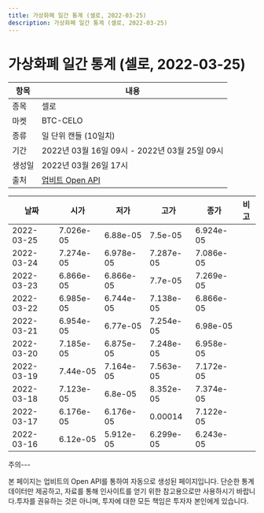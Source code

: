 ```yaml
---
title: 가상화폐 일간 통계 (셀로, 2022-03-25)
description: 가상화폐 일간 통계 (셀로, 2022-03-25)
---
```


가상화폐 일간 통계 (셀로, 2022-03-25)
===

|항목|내용|
|--|--|
|종목|셀로|
|마켓|BTC-CELO|
|종류|일 단위 캔들 (10일치)|
|기간|2022년 03월 16일 09시 - 2022년 03월 25일 09시|
|생성일|2022년 03월 26일 17시|
|출처|[업비트 Open API](https://docs.upbit.com)|


|날짜|시가|저가|고가|종가|비고|
|--|--|--|--|--|--|
|2022-03-25|7.026e-05|6.88e-05|7.5e-05|6.924e-05|    |
|2022-03-24|7.274e-05|6.978e-05|7.287e-05|7.086e-05|    |
|2022-03-23|6.866e-05|6.866e-05|7.7e-05|7.269e-05|    |
|2022-03-22|6.985e-05|6.744e-05|7.138e-05|6.866e-05|    |
|2022-03-21|6.954e-05|6.77e-05|7.254e-05|6.98e-05|    |
|2022-03-20|7.185e-05|6.875e-05|7.248e-05|6.958e-05|    |
|2022-03-19|7.44e-05|7.164e-05|7.563e-05|7.172e-05|    |
|2022-03-18|7.123e-05|6.8e-05|8.352e-05|7.374e-05|    |
|2022-03-17|6.176e-05|6.176e-05|0.00014|7.122e-05|    |
|2022-03-16|6.12e-05|5.912e-05|6.299e-05|6.243e-05|    |


주의---

본 페이지는 업비트의 Open API를 통하여 자동으로 생성된 페이지입니다. 단순한 통계 데이터만 제공하고, 자료를 통해 인사이트를 얻기 위한 참고용으로만 사용하시기 바랍니다.투자를 권유하는 것은 아니며, 투자에 대한 모든 책임은 투자자 본인에게 있습니다.